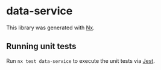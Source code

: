 # data-service

This library was generated with [Nx](https://nx.dev).

## Running unit tests

Run `nx test data-service` to execute the unit tests via [Jest](https://jestjs.io).
